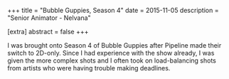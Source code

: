 +++
title = "Bubble Guppies, Season 4"
date = 2015-11-05
description = "Senior Animator - Nelvana"

[extra]
abstract = false
+++

I was brought onto Season 4 of Bubble Guppies after Pipeline made their switch to 2D-only.  Since I had experience with the show already, I was given the more complex shots and I often took on load-balancing shots from artists who were having trouble making deadlines.  